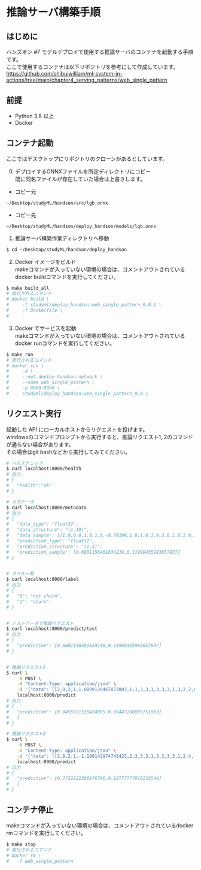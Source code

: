 # 推論サーバ構築手順

## はじめに

ハンズオン #7 モデルデプロイで使用する推論サーバのコンテナを起動する手順です。  
ここで使用するコンテナは以下リポジトリを参考にして作成しています。  
https://github.com/shibuiwilliam/ml-system-in-actions/tree/main/chapter4_serving_patterns/web_single_pattern

## 前提

- Python 3.8 以上
- Docker

## コンテナ起動

ここではデスクトップにリポジトリのクローンがあるとしています。

0. デプロイするONNXファイルを所定ディレクトリにコピー  
既に同名ファイルが存在していた場合は上書きします。

- コピー元
```
~/Desktop/studyML/handson/src/lgb.onnx
```

- コピー先
```
~/Desktop/studyML/handson/deploy_handson/models/lgb.onnx
```

1. 推論サーバ構築作業ディレクトリへ移動

```sh
$ cd ~/Desktop/studyML/handson/deploy_handson
```

2. Docker イメージをビルド  
makeコマンドが入っていない環境の場合は、コメントアウトされているdocker buildコマンドを実行してください。

```sh
$ make build_all
# 実行されるコマンド
# docker build \
#     -t studyml/deploy_handson:web_single_pattern_0.0.1 \
#     -f Dockerfile \
#     .
```

3. Docker でサービスを起動  
makeコマンドが入っていない環境の場合は、コメントアウトされているdocker runコマンドを実行してください。

```sh
$ make run
# 実行されるコマンド
# docker run \
#     -d \
#     --net deploy-handson-network \
#     --name web_single_pattern \
#     -p 8000:8000 \
#     studyml/deploy_handson:web_single_pattern_0.0.1
```

## リクエスト実行

起動した API にローカルホストからリクエストを投げます。  
windowsのコマンドプロンプトから実行すると、推論リクエスト1, 2のコマンドが通らない場合があります。  
その場合はgit bashなどから実行してみてください。

```sh
# ヘルスチェック
$ curl localhost:8000/health
# 出力
# {
#   "health":"ok"
# }

# メタデータ
$ curl localhost:8000/metadata
# 出力
# {
#   "data_type": "float32",
#   "data_structure": "(1,19)",
#   "data_sample": [[1.0,0.0,1.0,1.0,-0.79199,1.0,1.0,3.0,3.0,1.0,3.0,1.0,3.0,1.0,1.0,1.0,3.0,0.04635515,-0.60534847]],
#   "prediction_type": "float32",
#   "prediction_structure": "(1,2)",
#   "prediction_sample": [0.6801156401634216,0.31988435983657837]
# }


# ラベル一覧
$ curl localhost:8000/label
# 出力
# {
#   "0": "not churn",
#   "1": "churn"
# }


# テストデータで推論リクエスト
$ curl localhost:8000/predict/test
# 出力
# {
#   "prediction": [0.6801156401634216,0.31988435983657837]
# }


# 推論リクエスト1
$ curl \
    -X POST \
    -H "Content-Type: application/json" \
    -d '{"data": [[2,0,2,1,1.0809139467873803,1,1,3,3,1,3,3,3,1,3,2,2,0.14103488739658718,0.7939244400352684]]}' \
    localhost:8000/predict
# 出力
# {
#   "prediction": [0.9455671310424805,0.05443286895751953]
#   ]
# }

# 推論リクエスト2
$ curl \
    -X POST \
    -H "Content-Type: application/json" \
    -d '{"data": [[2,0,2,1,-1.199142974743425,2,3,3,3,1,3,3,3,3,1,2,4,-1.0034271946515967,-0.9422390569253819]]}' \
    localhost:8000/predict
# 出力
# {
#   "prediction": [0.7722222208976746,0.22777777910232544]
#   ]
# }
```

## コンテナ停止

makeコマンドが入っていない環境の場合は、コメントアウトされているdocker rmコマンドを実行してください。

```sh
$ make stop
# 実行されるコマンド
# docker rm \
#   -f web_single_pattern
```
